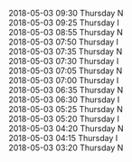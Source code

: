 2018-05-03 09:30 Thursday  N  
2018-05-03 09:25 Thursday  I  
2018-05-03 08:55 Thursday  N  
2018-05-03 07:50 Thursday  I  
2018-05-03 07:35 Thursday  N  
2018-05-03 07:30 Thursday  I  
2018-05-03 07:05 Thursday  N  
2018-05-03 07:00 Thursday  I  
2018-05-03 06:35 Thursday  N  
2018-05-03 06:30 Thursday  I  
2018-05-03 05:25 Thursday  N  
2018-05-03 05:20 Thursday  I  
2018-05-03 04:20 Thursday  N  
2018-05-03 04:15 Thursday  I  
2018-05-03 03:20 Thursday  N  
